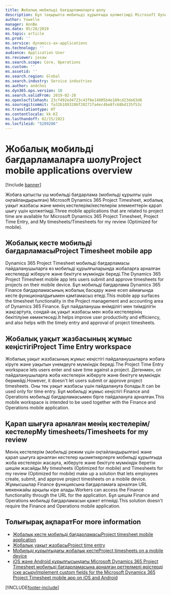 ```yaml
---
title: Жобалық мобильді бағдарламаларға шолу
description: Бұл тақырыпта мобильді құрылғыда қолжетімді Microsoft Dynamics 365 Project Timesheet, жобалық уақыт жазбасы және менің кестелерім/кестелер элементтеріне арналған жобалық уақытқа қатысты бағдарламалар туралы жалпы ақпарат қамтылады.
author: Yowelle
manager: AnnBe
ms.date: 05/28/2019
ms.topic: article
ms.prod: ''
ms.service: dynamics-ax-applications
ms.technology: ''
audience: Application User
ms.reviewer: josaw
ms.search.scope: Core, Operations
ms.custom: ''
ms.assetid: ''
ms.search.region: Global
ms.search.industry: Service industries
ms.author: andchoi
ms.dyn365.ops.version: 10
ms.search.validFrom: 2019-02-28
ms.openlocfilehash: 23cf492ed4723c43f6e14005b4e189cd23de63d8
ms.sourcegitcommit: fa32b1893286f20271fa4ec4be8fc68bd135f53c
ms.translationtype: HT
ms.contentlocale: kk-KZ
ms.lasthandoff: 02/15/2021
ms.locfileid: "5289286"
---
```

# <a name="project-mobile-applications-overview"></a><span data-ttu-id="14d9b-103">Жобалық мобильді бағдарламаларға шолу</span><span class="sxs-lookup"><span data-stu-id="14d9b-103">Project mobile applications overview</span></span>

[!include [banner](../includes/banner.md)]

<span data-ttu-id="14d9b-104">Жобаға қатысты үш мобильді бағдарлама (мобильді құрылғы үшін оңтайландырылған) Microsoft Dynamics 365 Project Timesheet, жобалық уақыт жазбасы және менің кестелерім/кестелерім элементтерін қарап шығу үшін қолжетімді.</span><span class="sxs-lookup"><span data-stu-id="14d9b-104">Three mobile applications that are related to project time are available for Microsoft Dynamics 365 Project Timesheet, Project Time Entry, and My timesheets/Timesheets for my review (Optimized for mobile).</span></span>

## <a name="project-timesheet-mobile-app"></a><span data-ttu-id="14d9b-105">Жобалық кесте мобильді бағдарламасы</span><span class="sxs-lookup"><span data-stu-id="14d9b-105">Project Timesheet mobile app</span></span>

<span data-ttu-id="14d9b-106">Dynamics 365 Project Timesheet мобильді бағдарламасы пайдаланушыларға өз мобильді құрылғыларында жобаларға арналған кестелерді жіберуге және бекітуге мүмкіндік береді.</span><span class="sxs-lookup"><span data-stu-id="14d9b-106">The Dynamics 365 Project Timesheet mobile app lets users submit and approve timesheets for projects on their mobile device.</span></span> <span data-ttu-id="14d9b-107">Бұл мобильді бағдарлама Dynamics 365 Finance бағдарламасының жобалық басқару және есеп аймағында кесте функционалдығымен қамтамасыз етеді.</span><span class="sxs-lookup"><span data-stu-id="14d9b-107">This mobile app surfaces the timesheet functionality in the Project management and accounting area of Dynamics 365 Finance.</span></span> <span data-ttu-id="14d9b-108">Бұл пайдаланушы өнімділігі мен тиімділігін жақсартуға, сондай-ақ уақыт жазбасы мен жоба кестелерінің бекітілуіне көмектеседі.</span><span class="sxs-lookup"><span data-stu-id="14d9b-108">It helps improve user productivity and efficiency, and also helps with the timely entry and approval of project timesheets.</span></span>

## <a name="project-time-entry-workspace"></a><span data-ttu-id="14d9b-109">Жобалық уақыт жазбасының жұмыс кеңістігі</span><span class="sxs-lookup"><span data-stu-id="14d9b-109">Project Time Entry workspace</span></span>

<span data-ttu-id="14d9b-110">Жобалық уақыт жазбасының жұмыс кеңістігі пайдаланушыларға жобаға кіруге және уақытын үнемдеуге мүмкіндік береді.</span><span class="sxs-lookup"><span data-stu-id="14d9b-110">The Project Time Entry workspace lets users enter and save time against a project.</span></span> <span data-ttu-id="14d9b-111">Дегенмен, ол пайдаланушыларға жоба кестелерін жіберуге және бекітуге мүмкіндік бермейді.</span><span class="sxs-lookup"><span data-stu-id="14d9b-111">However, it doesn't let users submit or approve project timesheets.</span></span> <span data-ttu-id="14d9b-112">Оны тек уақыт жазбасы үшін пайдалануға болады.</span><span class="sxs-lookup"><span data-stu-id="14d9b-112">It can be used only for time entry.</span></span> <span data-ttu-id="14d9b-113">Бұл мобильді жұмыс кеңістігі Finance and Operations мобильді бағдарламасымен бірге пайдалануға арналған.</span><span class="sxs-lookup"><span data-stu-id="14d9b-113">This mobile workspace is intended to be used together with the Finance and Operations mobile application.</span></span>

## <a name="my-timesheetstimesheets-for-my-review"></a><span data-ttu-id="14d9b-114">Қарап шығуға арналған менің кестелерім/кестелер</span><span class="sxs-lookup"><span data-stu-id="14d9b-114">My timesheets/Timesheets for my review</span></span>

<span data-ttu-id="14d9b-115">Менің кестелерім (мобильді режим үшін оңтайландырылған) және қарап шығуға арналған кестелер қызметкерлерге мобильді құрылғыда жоба кестелерін жасауға, жіберуге және бекітуге мүмкіндік беретін шешім жасайды.</span><span class="sxs-lookup"><span data-stu-id="14d9b-115">My timesheets (Optimized for mobile) and Timesheets for my review (Optimized for mobile) make up a solution that lets employees create, submit, and approve project timesheets on a mobile device.</span></span> <span data-ttu-id="14d9b-116">Жұмысшылар Finance функциясына бағдарламаға арналған URL мекенжайы арқылы кіре алады.</span><span class="sxs-lookup"><span data-stu-id="14d9b-116">Workers can access the Finance functionality through the URL for the application.</span></span> <span data-ttu-id="14d9b-117">Бұл шешім Finance and Operations мобильді бағдарламасын қажет етпейді.</span><span class="sxs-lookup"><span data-stu-id="14d9b-117">This solution doesn't require the Finance and Operations mobile application.</span></span>

## <a name="for-more-information"></a><span data-ttu-id="14d9b-118">Толығырақ ақпарат</span><span class="sxs-lookup"><span data-stu-id="14d9b-118">For more information</span></span>

- [<span data-ttu-id="14d9b-119">Жобалық кесте мобильді бағдарламасы</span><span class="sxs-lookup"><span data-stu-id="14d9b-119">Project timesheet mobile application</span></span>](project-timesheet.md)
- [<span data-ttu-id="14d9b-120">Жобалық уақыт жазбасы</span><span class="sxs-lookup"><span data-stu-id="14d9b-120">Project time entry</span></span>]( project-time-entry-mobile-workspace.md)
- [<span data-ttu-id="14d9b-121">Мобильді құрылғыдағы жобалық кесте</span><span class="sxs-lookup"><span data-stu-id="14d9b-121">Project timesheets on a mobile device</span></span>](Mobile-timesheets.md)
- [<span data-ttu-id="14d9b-122">iOS және Android құрылғысындағы Microsoft Dynamics 365 Project Timesheet мобильді бағдарламасына арналған реттелмелі өрістерді іске асыру</span><span class="sxs-lookup"><span data-stu-id="14d9b-122">Implement custom fields for the Microsoft Dynamics 365 Project Timesheet mobile app on iOS and Android</span></span>](custom-fields-mobile.md)


[!INCLUDE[footer-include](../includes/footer-banner.md)]